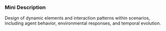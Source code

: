 ### Mini Description

Design of dynamic elements and interaction patterns within scenarios, including agent behavior, environmental responses, and temporal evolution.
